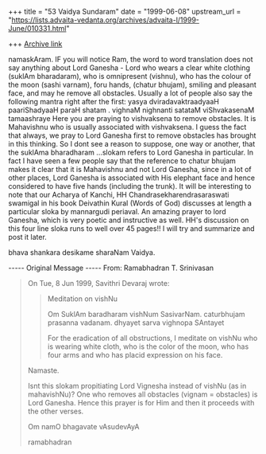+++
title = "53 Vaidya Sundaram"
date = "1999-06-08"
upstream_url = "https://lists.advaita-vedanta.org/archives/advaita-l/1999-June/010331.html"

+++
[Archive link](https://lists.advaita-vedanta.org/archives/advaita-l/1999-June/010331.html)

namaskAram.
 IF you will notice Ram, the word to word translation does not say anything
about Lord Ganesha - Lord who wears a clear white clothing (suklAm bharadaram),
who is omnipresent (vishnu), who has the colour of the moon (sashi varnam), foru
hands, (chatur bhujam), smiling and pleasant face, and may he remove all
obstacles.
 Usually a lot of people also say the following mantra right after the first:
yasya dviradavaktraadyaaH paariShadyaaH paraH shatam .
vighnaM nighnanti satataM viShvakasenaM tamaashraye
 Here you are praying to vishvaksena to remove obstacles. It is Mahavishnu who
is usually associated with vishvaksena.
 I guess the fact that always, we pray to Lord Ganesha first to remove obstacles
has brought in this thinking. So I dont see a reason to suppose, one way or
another, that the suklAma bharadharam ...slokam refers to Lord Ganesha in
particular. In fact I have seen a few people say that the reference to chatur
bhujam makes it clear that it is Mahavishnu and not Lord Ganesha, since in a lot
of other places, Lord Ganesha is associated with His elephant face and hence
considered to have five hands (including the trunk).
 It will be interesting to note that our Acharya of Kanchi, HH
Chandrasekharendrasaraswati swamigal in his book Deivathin Kural (Words of God)
discusses at length a particular sloka by mannargudi periaval. An amazing prayer
to lord Ganesha, which is very poetic and instructive as well. HH's discussion
on this four line sloka runs to well over 45 pages!! I will try and summarize
and post it later.

bhava shankara desikame sharaNam
Vaidya.

----- Original Message -----
From: Ramabhadran T. Srinivasan <bhadran at ECN.PURDUE.EDU>

> On Tue, 8 Jun 1999, Savithri Devaraj wrote:
>
> >
> >  Meditation on vishNu
> >
> > Om SuklAm baradharam vishNum SasivarNam. caturbhujam
> > prasanna vadanam. dhyayet sarva vighnopa SAntayet
> >
> > For the eradication of all obstructions, I meditate on vishNu who is
> > wearing white cloth, who is the color of the moon, who has four arms
> > and who has placid expression on his face.
> >
>
> Namaste.
>
> Isnt this slokam propitiating Lord Vignesha instead of vishNu (as in
> mahavishNu)? One who removes all obstacles (vignam = obstacles) is
> Lord Ganesha. Hence this prayer is for Him and then it proceeds with the
> other verses.
>
> Om namO bhagavate vAsudevAyA
>
>
> ramabhadran

